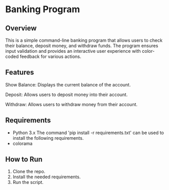 # Banking Program


## Overview

This is a simple command-line banking program that allows users to check their balance, deposit money, and withdraw funds. The program ensures input validation and provides an interactive user experience with color-coded feedback for various actions.

## Features

Show Balance: Displays the current balance of the account.

Deposit: Allows users to deposit money into their account.

Withdraw: Allows users to withdraw money from their account.

## Requirements
* Python 3.x
The command 'pip install -r requirements.txt' can be used to install the following requirements.
* colorama

## How to Run
1. Clone the repo.
2. Install the needed requirements.
3. Run the script.